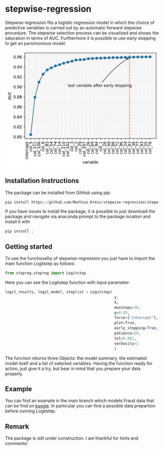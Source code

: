 # stepwise-regression
Stepwise regression fits a logistic regression model in which the choice of predictive variables is carried out by an automatic forward stepwise procedure. The stepwise selection process can be visualized and shows the saturation in terms of AUC. Furthermore it is possible to use early stopping to get an parsimonious model.

![alt text](https://github.com/Mathias-Kreis/stepwise-regression/blob/main/stepwise_example.jpg?raw=true|width=50px)

## Installation Instructions
The package can be installed from GitHub using pip:
```python
pip install https://github.com/Mathias-Kreis/stepwise-regression/stepwise-regression.zip
```
If you have issues to install the package, it is possible to just download the package and navigate via anaconda prompt to the package location and install it with  
```python
pip install .
```


## Getting started
To use the functionality of stepwise-regression you just have to import the main function Logitstep as follows:
```python
from stepreg.stepreg import Logitstep
```
Here you can see the Logitstep function with input parameter:
```python
logit_results, logit_model, steplist = Logitstep(
                                                  y,
                                                  X,
                                                  maxsteps=30,
                                                  p=0.05,
                                                  force=["intercept"],
                                                  plot=True,
                                                  early_stopping=True,
                                                  patience=10,
                                                  tol=0.001,
                                                  verbosity=1
                                                  )
```
The function returns three Objects: the model summary, the estimated model itself and a list of selected variables. Having the function ready for action, just give it a try, but bear in mind that you prepare your data properly.

## Example
You can find an example in the main branch which models Fraud data that can be find on [kaggle](https://www.kaggle.com/datasets/volodymyrgavrysh/fraud-detection-bank-dataset-20k-records-binary). In particular you can find a possible data prepartion before running Logitstep.

## Remark
The package is still under construction. I am thankful for hints and comments!
